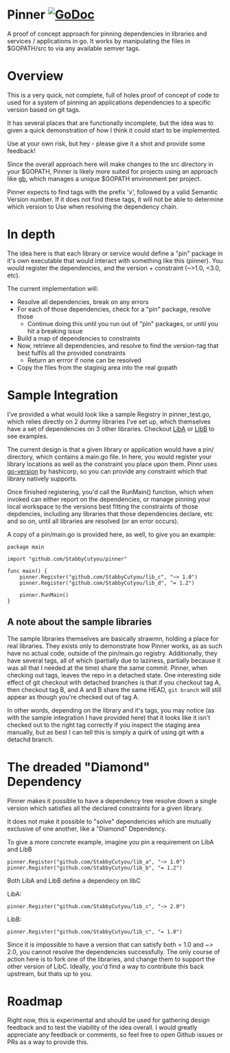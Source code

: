 # Pinner [![GoDoc](http://img.shields.io/badge/go-documentation-blue.svg?style=flat-square)](http://godoc.org/github.com/StabbyCutyou/pinner)
A proof of concept approach for pinning dependencies in libraries and services / applications
in go. It works by manipulating the files in $GOPATH/src to via any available semver tags.

# Overview
This is a very quick, not complete, full of holes proof of concept of code to used
for a system of pinning an applications dependencies to a specific version based
on git tags.

It has several places that are functionally incomplete, but the idea was to given
a quick demonstration of how I think it could start to be implemented.

Use at your own risk, but hey - please give it a shot and provide some feedback!

Since the overall approach here will make changes to the src directory in your $GOPATH,
Pinner is likely more suited for projects using an approach like [gb](getgb.io),
which manages a unique $GOPATH environment per project.

Pinner expects to find tags with the prefix 'v', followed by a valid Semantic Version number.
If it does not find these tags, it will not be able to determine which version to Use
when resolving the dependency chain.

# In depth
The idea here is that each library or service would define a "pin" package in it's
own executable that would interact with something like this (pinner). You would
register the dependencies, and the version + constraint (~>1.0, <3.0, etc).

The current implementation will:

* Resolve all dependencies, break on any errors
* For each of those dependencies, check for a "pin" package, resolve those
    * Continue doing this until you run out of "pin" packages, or until you hit a breaking issue
* Build a map of dependencies to constraints
* Now, retrieve all dependencies, and resolve to find the version-tag that best fulfils all the provided constraints
  * Return an errror if none can be resolved
* Copy the files from the staginig area into the real gopath

# Sample Integration

I've provided a what would look like a sample Registry in pinner_test.go, which relies
directly on 2 dummy libraries I've set up, which themselves have a set of dependencies on
3 other libraries. Checkout [LibA](https://github.com/StabbyCutyou/lib_a) or [LibB](https://github.com/StabbyCutyou/lib_b) to see examples.

The current design is that a given library or application would have a pin/ directory,
which contains a main.go file. In here, you would register your library locations as
well as the constraint you place upon them. Pinnr uses [go-version](https://github.com/hashicorp/go-version) by hashicorp, so you
can provide any constraint which that library natively supports.

Once finished registering, you'd call the RunMain() function, which when invoked
can either report on the dependencies, or manage pinning your local workspace to
the versions best fitting the constraints of those depdencies, including any libraries
that those dependencies declare, etc and so on, until all libraries are resolved
(or an error occurs).

A copy of a pin/main.go is provided here, as well, to give you an example:

```golang
package main

import "github.com/StabbyCutyou/pinner"

func main() {
	pinner.Register("github.com/StabbyCutyou/lib_c", "~> 1.0")
	pinner.Register("github.com/StabbyCutyou/lib_d", "= 1.2")

	pinner.RunMain()
}
```

## A note about the sample libraries

The sample libraries themselves are basically strawmn, holding a place for real libraries.
They exists only to demonstrate how Pinner works, as as such have no actual code,
outside of the pin/main.go registry. Additionally, they have several tags, all of
which (partially due to laziness, partially because it was all that I needed at the time)
share the same commit. Pinner, when checking out tags, leaves the repo in a detached state.
One interesting side effect of git checkout with detached branches is that if you checkout
tag A, then checkout tag B, and A and B share the same HEAD, ```git branch``` will still
appear as though you're checked out of tag A.

In other words, depending on the library and it's tags, you may notice (as with the sample
integration I have provided here) that it looks like it isn't checked out to the right tag
correctly if you inspect the staging area manually, but as best I can tell this is simply
a quirk of using git with a detachd branch.

# The dreaded "Diamond" Dependency

Pinner makes it possible to have a dependency tree resolve down a single version which
satisfies all the declared constraints for a given library.

It does not make it possible to "solve" dependencies which are mutually exclusive
of one another, like a "Diamond" Dependency.

To give a more concrete example, imagine you pin a requirement on LibA and LibB

```golang
pinner.Register("github.com/StabbyCutyou/lib_a", "~> 1.0")
pinner.Register("github.com/StabbyCutyou/lib_b", "= 1.2")
```

Both LibA and LibB define a dependecy on libC

LibA:
```golang
pinner.Register("github.com/StabbyCutyou/lib_c", "~> 2.0")
```

LibB:
```golang
pinner.Register("github.com/StabbyCutyou/lib_c", "= 1.0")
```

Since it is impossible to have a version that can satisfy both = 1.0 and ~> 2.0,
you cannot resolve the dependencies successfully. The only course of action here is to
fork one of the libraries, and change them to support the other version of LibC. Ideally,
you'd find a way to contribute this back upstream, but thats up to you.

# Roadmap

Right now, this is experimental and should be used for gathering design feedback
and to test the viability of the idea overall. I would greatly appreciate any
feedback or comments, so feel free to open Github issues or PRs as a way to provide this.
